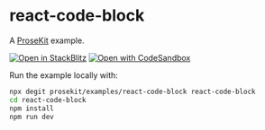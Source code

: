 # react-code-block

A [ProseKit](https://prosekit.dev) example.

[![Open in StackBlitz](https://developer.stackblitz.com/img/open_in_stackblitz.svg)](https://stackblitz.com/github/prosekit/examples/tree/master/react-code-block)
[![Open with CodeSandbox](https://assets.codesandbox.io/github/button-edit-lime.svg)](https://codesandbox.io/p/sandbox/github/prosekit/examples/tree/master/react-code-block)

Run the example locally with:

```bash
npx degit prosekit/examples/react-code-block react-code-block
cd react-code-block
npm install
npm run dev
```

